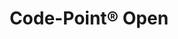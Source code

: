 ---
schema: default
title: Code-Point® Open
organization: Perth and Kinross Council
notes: >-
    Code-Point Open is a dataset that contains postcode units, each of which have a precise geographical location. There are approximately 1.7 million postcode units in England, Scotland and Wales. Each postcode unit, such as KY12 8UP or PO14 2RS, contains an average of fifteen adjoining addresses. Northern Ireland postcodes are not available with Code-Point Open.
resources:
  - name: Code-Point® Open HTML
  - url: >-
      https://www.ordnancesurvey.co.uk/business-government/products/code-point-open
  - format: HTML

  - name: Code-Point® Open HTML
  - url: >-
      https://www.ordnancesurvey.co.uk/opendatadownload/products.html#CODEPO
  - format: HTML
license: uk-ogl
category:

  - addresses
  - administrative-codes
  - location
  - postcode
  - postcode-units
maintainer: Perth and Kinross Council
maintainer_email: someone@example.com
---